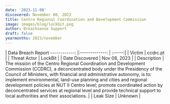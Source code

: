 ```yaml
---
date: '2023-11-08'
discovered: November 08, 2023
title: Centro Regional Coordination and Development Commission
image: images/blog/lockbit.png
author: Breachsense Support
draft: false
yearmonths: 2023/november
---
```



| Data Breach Report
------------:     |:-------------:    | :-----:|
| Victim      | ccdrc.pt      | 
| Threat Actor      | LockBit      | 
| Date Discovered      | Nov 08, 2023      | 
| Description      | The mission of the Centro Regional Coordination and Development Commission (CCDRC), a deconcentrated body under the Presidency of the Council of Ministers, with financial and administrative autonomy, is to: implement environmental, land-use planning and cities and regional development policies at NUT II Centro level; promote coordinated action by deconcentrated services at regional level and provide technical support to local authorities and their associations.      | 
| Leak Size      | Unknown      | 

